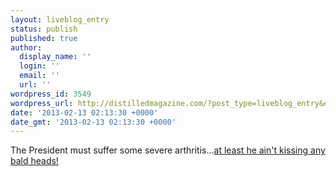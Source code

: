 ```yaml
---
layout: liveblog_entry
status: publish
published: true
author:
  display_name: ''
  login: ''
  email: ''
  url: ''
wordpress_id: 3549
wordpress_url: http://distilledmagazine.com/?post_type=liveblog_entry&#038;p=3549
date: '2013-02-13 02:13:30 +0000'
date_gmt: '2013-02-13 02:13:30 +0000'
---
```

<p>The President must suffer some severe arthritis...<a href="http://la.indymedia.org/news/2005/06/131192_comment.php">at least he ain't kissing any bald heads!</a></p>
